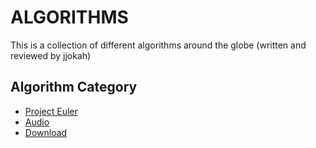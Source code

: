 # ALGORITHMS
This is a collection of different algorithms around the globe (written and reviewed by jjokah)

## Algorithm Category
- [Project Euler](https://github.com/jjokah/algorithms/tree/main/project_euler)
- [Audio](https://github.com/jjokah/algorithms/tree/main/audio)
- [Download](https://github.com/jjokah/algorithms/tree/main/download)
